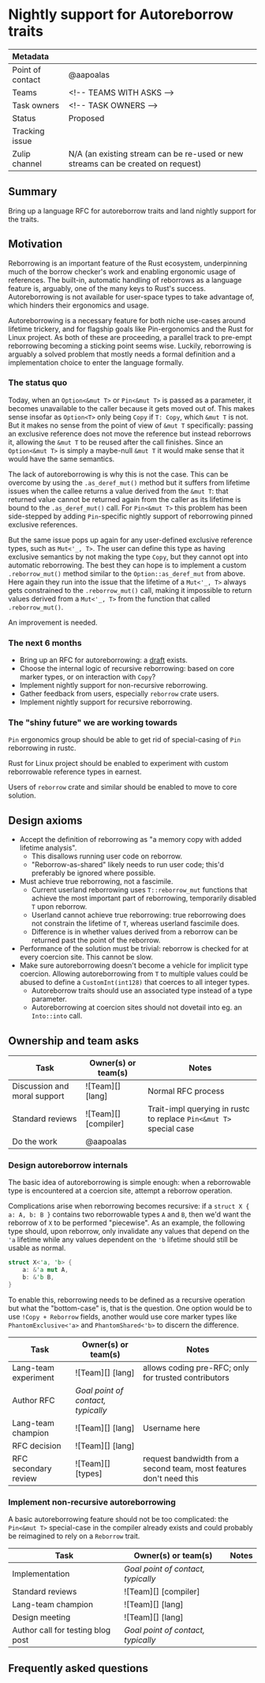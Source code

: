 # Nightly support for Autoreborrow traits

| Metadata         |                                                                                  |
|:-----------------|----------------------------------------------------------------------------------|
| Point of contact | @aapoalas                                                                        |
| Teams            | &lt;!-- TEAMS WITH ASKS --&gt;                                                   |
| Task owners      | &lt;!-- TASK OWNERS --&gt;                                                       |
| Status           | Proposed                                                                         |
| Tracking issue   |                                                                                  |
| Zulip channel    | N/A (an existing stream can be re-used or new streams can be created on request) |

## Summary

Bring up a language RFC for autoreborrow traits and land nightly support for the traits.

## Motivation

Reborrowing is an important feature of the Rust ecosystem, underpinning much of the borrow checker's work and
enabling ergonomic usage of references. The built-in, automatic handling of reborrows as a language feature
is, arguably, one of the many keys to Rust's success. Autoreborrowing is not available for user-space types
to take advantage of, which hinders their ergonomics and usage.

Autoreborrowing is a necessary feature for both niche use-cases around lifetime trickery, and for flagship
goals like Pin-ergonomics and the Rust for Linux project. As both of these are proceeding, a parallel track
to pre-empt reborrowing becoming a sticking point seems wise. Luckily, reborrowing is arguably a solved
problem that mostly needs a formal definition and a implementation choice to enter the language formally.

### The status quo

Today, when an `Option<&mut T>` or `Pin<&mut T>` is passed as a parameter, it becomes unavailable to the
caller because it gets moved out of. This makes sense insofar as `Option<T>` only being `Copy` if `T: Copy`,
which `&mut T` is not. But it makes no sense from the point of view of `&mut T` specifically: passing an
exclusive reference does not move the reference but instead reborrows it, allowing the `&mut T` to be reused
after the call finishes. Since an `Option<&mut T>` is simply a maybe-null `&mut T` it would make sense that
it would have the same semantics.

The lack of autoreborrowing is why this is not the case. This can be overcome by using the `.as_deref_mut()`
method but it suffers from lifetime issues when the callee returns a value derived from the `&mut T`: that
returned value cannot be returned again from the caller as its lifetime is bound to the `.as_deref_mut()`
call. For `Pin<&mut T>` this problem has been side-stepped by adding `Pin`-specific nightly support of
reborrowing pinned exclusive references.

But the same issue pops up again for any user-defined exclusive reference types, such as `Mut<'_, T>`. The
user can define this type as having exclusive semantics by not making the type `Copy`, but they cannot opt
into automatic reborrowing. The best they can hope is to implement a custom `.reborrow_mut()` method similar
to the `Option::as_deref_mut` from above. Here again they run into the issue that the lifetime of a
`Mut<'_, T>` always gets constrained to the `.reborrow_mut()` call, making it impossible to return
values derived from a `Mut<'_, T>` from the function that called `.reborrow_mut()`.

An improvement is needed.

### The next 6 months

- Bring up an RFC for autoreborrowing: a
  [draft](https://github.com/aapoalas/rfcs/blob/autoreborrow-traits/text/0000-autoreborrow-traits.md) exists.
- Choose the internal logic of recursive reborrowing: based on core marker types, or on interaction with
  `Copy`?
- Implement nightly support for non-recursive reborrowing.
- Gather feedback from users, especially `reborrow` crate users.
- Implement nightly support for recursive reborrowing.

### The "shiny future" we are working towards

`Pin` ergonomics group should be able to get rid of special-casing of `Pin` reborrowing in rustc.

Rust for Linux project should be enabled to experiment with custom reborrowable reference types in earnest.

Users of `reborrow` crate and similar should be enabled to move to core solution.

## Design axioms

- Accept the definition of reborrowing as "a memory copy with added lifetime analysis".
  - This disallows running user code on reborrow.
  - "Reborrow-as-shared" likely needs to run user code; this'd preferably be ignored where possible.
- Must achieve true reborrowing, not a fascimile.
  - Current userland reborrowing uses `T::reborrow_mut` functions that achieve the most important part of
    reborrowing, temporarily disabled `T` upon reborrow.
  - Userland cannot achieve true reborrowing: true reborrowing does not constrain the lifetime of `T`,
    whereas userland fascimile does.
  - Difference is in whether values derived from a reborrow can be returned past the point of the reborrow.
- Performance of the solution must be trivial: reborrow is checked for at every coercion site. This cannot be
  slow.
- Make sure autoreborrowing doesn't become a vehicle for implicit type coercion. Allowing autoreborrowing
  from `T` to multiple values could be abused to define a `CustomInt(int128)` that coerces to all integer
  types.
  - Autoreborrow traits should use an associated type instead of a type parameter.
  - Autoreborrowing at coercion sites should not dovetail into eg. an `Into::into` call.

## Ownership and team asks

| Task                         | Owner(s) or team(s) | Notes |
|------------------------------|---------------------|-------|
| Discussion and moral support | ![Team][] [lang]    | Normal RFC process |
| Standard reviews             | ![Team][] [compiler]| Trait-impl querying in rustc to replace `Pin<&mut T>` special case |
| Do the work                  | @aapoalas           |       |

### Design autoreborrow internals

The basic idea of autoreborrowing is simple enough: when a reborrowable type is encountered at a coercion
site, attempt a reborrow operation.

Complications arise when reborrowing becomes recursive: if a `struct X { a: A, b: B }` contains two
reborrowable types `A` and `B`, then we'd want the reborrow of `X` to be performed "piecewise". As an
example, the following type should, upon reborrow, only invalidate any values that depend on the `'a` lifetime while any values dependent on the `'b` lifetime should still be usable as normal.

```rust
struct X<'a, 'b> {
    a: &'a mut A,
    b: &'b B,
}
```

To enable this, reborrowing needs to be defined as a recursive operation but what the "bottom-case" is, that
is the question. One option would be to use `!Copy + Reborrow` fields, another would use core marker types
like `PhantomExclusive<'a>` and `PhantomShared<'b>` to discern the difference.


| Task                 | Owner(s) or team(s)                | Notes                                                               |
|----------------------|------------------------------------|---------------------------------------------------------------------|
| Lang-team experiment | ![Team][] [lang]                   | allows coding pre-RFC; only for trusted contributors                |
| Author RFC           | *Goal point of contact, typically* |                                                                     |
| Lang-team champion   | ![Team][] [lang]                   | Username here |
| RFC decision         | ![Team][] [lang]                   |                                                                     |
| RFC secondary review | ![Team][] [types]                  | request bandwidth from a second team, most features don't need this |

### Implement non-recursive autoreborrowing

A basic autoreborrowing feature should not be too complicated: the `Pin<&mut T>` special-case in the
compiler already exists and could probably be reimagined to rely on a `Reborrow` trait.

| Task                              | Owner(s) or team(s)                | Notes |
|-----------------------------------|------------------------------------|-------|
| Implementation                    | *Goal point of contact, typically* |       |
| Standard reviews                  | ![Team][] [compiler]               |       |
| Lang-team champion                | ![Team][] [lang]                   |       |
| Design meeting                    | ![Team][] [lang]                   |       |
| Author call for testing blog post | *Goal point of contact, typically* |       |

## Frequently asked questions
